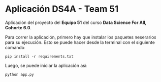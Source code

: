 # Aplicación DS4A - Team 51

Aplicación del proyecto del **Equipo 51** del curso **Data Science For All, Cohorte 6.0**.

Para correr la aplicación, primero hay que instalar los paquetes neserarios para su ejecución.
Esto se puede hacer desde la terminal con el siguiente comando:

```console
pip install -r requirements.txt
```

Luego, se puede iniciar la aplicación así:

```console
python app.py
```
